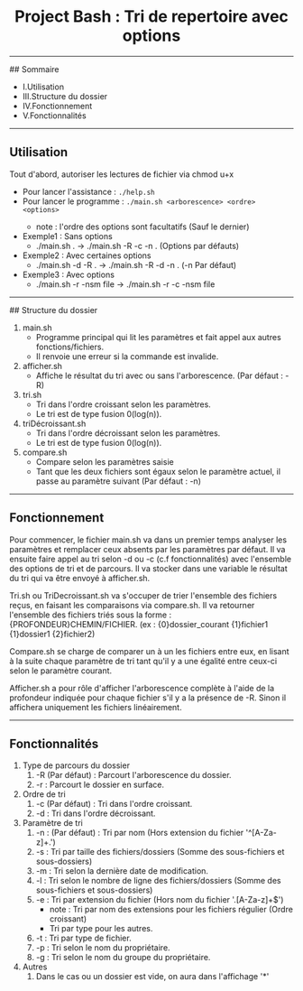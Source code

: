 # <center> Project Bash : Tri de repertoire avec options </center>
<hr>

## Sommaire 
- I.Utilisation
- III.Structure du dossier
- IV.Fonctionnement
- V.Fonctionnalités

<hr>

## Utilisation

Tout d'abord, autoriser les lectures de fichier via chmod u+x <file>
- Pour lancer l'assistance : ```./help.sh```
- Pour lancer le programme : ```./main.sh <arborescence> <ordre> <options>``` <dossier>
    - note : l'ordre des options sont facultatifs (Sauf le dernier)
- Exemple1 : Sans options
    * ./main.sh . -> ./main.sh -R -c -n . (Options par défauts)
- Exemple2 : Avec certaines options
    * ./main.sh -d -R . -> ./main.sh -R -d -n . (-n Par défaut)
- Exemple3 : Avec options
    * ./main.sh -r -nsm file -> ./main.sh -r -c -nsm file 

<hr>

## Structure du dossier

1. main.sh
    * Programme principal qui lit les paramètres et fait appel aux autres fonctions/fichiers.
    * Il renvoie une erreur si la commande est invalide.
2. afficher.sh
    * Affiche le résultat du tri avec ou sans l'arborescence. (Par défaut : -R)
3. tri.sh
    * Tri dans l'ordre croissant selon les paramètres.
    * Le tri est de type fusion 0(log(n)).
4. triDécroissant.sh
    * Tri dans l'ordre décroissant selon les paramètres. 
    * Le tri est de type fusion 0(log(n)).
5. compare.sh    
    * Compare selon les paramètres saisie
    * Tant que les deux fichiers sont égaux selon le paramètre actuel, il passe au paramètre suivant (Par défaut : -n)

<hr>

## Fonctionnement

Pour commencer, le fichier main.sh va dans un premier temps analyser les paramètres et remplacer ceux absents par les paramètres par défaut. Il va ensuite faire appel au tri selon -d ou -c (c.f fonctionnalités) avec l'ensemble des options de tri et de parcours. Il va stocker dans une variable le résultat du tri qui va être envoyé à afficher.sh.

Tri.sh ou TriDecroissant.sh va s'occuper de trier l'ensemble des fichiers reçus, en faisant les comparaisons via compare.sh. Il va retourner l'ensemble des fichiers triés sous la forme : {PROFONDEUR}CHEMIN/FICHIER. (ex : {0}dossier_courant {1}fichier1 {1}dossier1 {2}fichier2)

Compare.sh se charge de comparer un à un les fichiers entre eux, en lisant à la suite chaque paramètre de tri tant qu'il y a une égalité entre ceux-ci selon le paramètre courant.

Afficher.sh a pour rôle d'afficher l'arborescence complète à l'aide de la profondeur indiquée pour chaque fichier s'il y a la présence de -R. Sinon il affichera uniquement les fichiers linéairement.

<hr>

## Fonctionnalités

1. Type de parcours du dossier
    1. -R (Par défaut) : Parcourt l'arborescence du dossier.
    2. -r : Parcourt le dossier en surface.
2. Ordre de tri
    1. -c (Par défaut) : Tri dans l'ordre croissant.
    2. -d : Tri dans l'ordre décroissant.
3. Paramètre de tri
    1. -n : (Par défaut) : Tri par nom (Hors extension du fichier '^[A-Za-z]+\.')
    2. -s : Tri par taille des fichiers/dossiers (Somme des sous-fichiers et sous-dossiers)
    3. -m : Tri selon la dernière date de modification.
    4. -l : Tri selon le nombre de ligne des fichiers/dossiers (Somme des sous-fichiers et sous-dossiers)
    5. -e : Tri par extension du fichier (Hors nom du fichier '\.[A-Za-z]+$')
        * note : Tri par nom des extensions pour les fichiers régulier (Ordre croissant)
        * Tri par type pour les autres.
    6. -t : Tri par type de fichier.
    7. -p : Tri selon le nom du propriétaire.
    8. -g : Tri selon le nom du groupe du propriétaire.
4. Autres
    1. Dans le cas ou un dossier est vide, on aura dans l'affichage '*' 